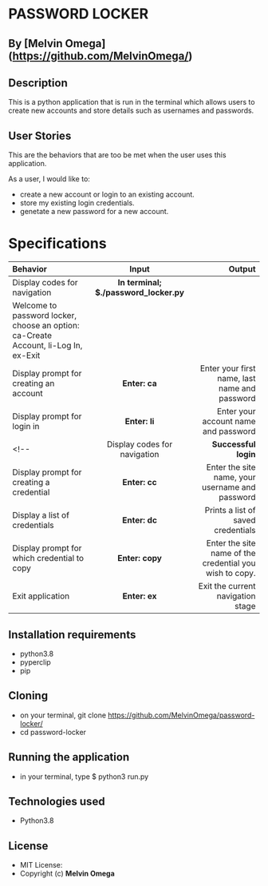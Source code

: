 # PASSWORD LOCKER

## By [Melvin Omega] (https://github.com/MelvinOmega/)

## Description
This is a python application that is run in the terminal which allows users to create new accounts and store details such as usernames and passwords.

## User Stories
This are the behaviors that are too be met when the user uses this application.

As a user, I would like to:
* create a new account or login to an existing account.
* store my existing login credentials.
* genetate a new password for a new account.

# Specifications

| Behavior |Input | Output|
| :-------------- | :----------------: | --------------------: |
| Display codes for navigation | **In terminal; $./password_locker.py** |
Welcome to password locker, choose an option: ca-Create Account, li-Log In, ex-Exit |
| Display prompt for creating an account | **Enter: ca** | Enter your first name, last name and password |
| Display prompt for login in | **Enter: li** | Enter your account name and password |
<!-- | Display codes for navigation | **Successful login** | Choose an option: cc - Create Credential, dc - Display Credentials, copy - Copy Credential, ex - exit |
| Display prompt for creating a credential | **Enter: cc** | Enter the site name, your username and password |
| Display a list of credentials | **Enter: dc** | Prints a list of saved credentials |
| Display prompt for which credential to copy | **Enter: copy** | Enter the site name of the credential you wish to copy. | -->
| Exit application | **Enter: ex** | Exit the current navigation stage |

## Installation requirements
* python3.8
* pyperclip
* pip

## Cloning
* on your terminal,
 git clone https://github.com/MelvinOmega/password-locker/
* cd password-locker

## Running the application
* in your terminal, 
type $ python3 run.py

## Technologies used
* Python3.8

## License
* MIT License:
* Copyright (c) **Melvin Omega**